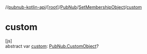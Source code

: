 //[pubnub-kotlin-api](../../../../index.md)/[[root]](../../index.md)/[PubNub](../index.md)/[SetMembershipObject](index.md)/[custom](custom.md)

# custom

[js]\
abstract var [custom](custom.md): [PubNub.CustomObject](../-custom-object/index.md)?
